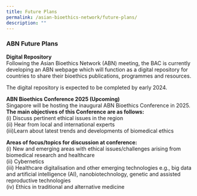 ```yaml
---
title: Future Plans
permalink: /asian-bioethics-network/future-plans/
description: ""
---
```

### **ABN Future Plans**

**Digital Repository**
<br>Following the Asian Bioethics Network (ABN) meeting, the BAC is currently developing an ABN webpage which will function as a digital repository for countries to share their bioethics publications, programmes and resources.

The digital repository is expected to be completed by early 2024.

**ABN Bioethics Conference 2025 (Upcoming)**
<br>Singapore will be hosting the inaugural ABN Bioethics Conference in 2025.
<br>**The main objectives of this Conference are as follows:**
<br>(i) Discuss pertinent ethical issues in the region
<br>(ii) Hear from local and international experts
<br>(iii)Learn about latest trends and developments of biomedical ethics

**Areas of focus/topics for discussion at conference:**
<br>(i) New and emerging areas with ethical issues/challenges arising from biomedical research and healthcare 
<br>(ii) Cybernetics
<br>(iii) Healthcare digitalisation and other emerging technologies e.g., big data and artificial intelligence (AI), nanobiotechnology, genetic and assisted reproductive technologies
<br>(iv) Ethics in traditional and alternative medicine